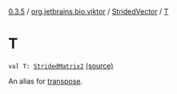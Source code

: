 [0.3.5](../../index.md) / [org.jetbrains.bio.viktor](../index.md) / [StridedVector](index.md) / [T](.)

# T

`val T: `[`StridedMatrix2`](../-strided-matrix2/index.md) [(source)](https://github.com/JetBrains-Research/viktor/blob/0.3.5/src/main/kotlin/org/jetbrains/bio/viktor/StridedVector.kt#L128)

An alias for [transpose](transpose.md).

